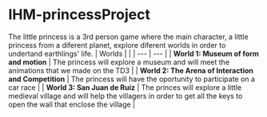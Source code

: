 # IHM-princessProject
The little princess is a 3rd person game where the main character, a little princess from a diferent planet, explore diferent worlds in order to undertand earthlings' life.
| Worlds  |  |
| --- | --- |
| **World 1: Museum of form and motion** | The princess will explore a museum and will meet the animations that we made on the TD3 |
| **World 2: The Arena of Interaction and Competition** | The princess will have the oportunity to participate on a car race |
| **World 3: San Juan de Ruiz** | The princes will explore a little medieval village and will help the villagers in order to get all the keys to open the wall that enclose the village |


